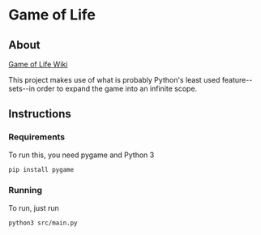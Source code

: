 # Game of Life
## About
[Game of Life Wiki](https://conwaylife.com/wiki/)

This project makes use of what is probably Python's least used feature--sets--in order to expand the game into an infinite scope. 

## Instructions

### Requirements

To run this, you need pygame and Python 3
```sh
pip install pygame
```

### Running

To run, just run 

`python3 src/main.py`